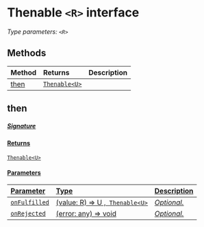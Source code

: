 # Thenable `<R>` interface



_Type parameters: `<R>`_









## Methods

| Method	   |  Returns	| Description|
|:-------------|:-------|:-----------|
|[then<U>](#then<u>~6quy9)      | [`Thenable<U>`](Thenable.md) |  |



## then<U>



##### Signature

#### Returns
`Thenable<U>`

#### Parameters


| Parameter	   | Type    | Description |
|:-------------|:---------------|:------------|
| `onFulfilled`    | (value: R) => U ,[` Thenable<U>`](Thenable.md) | _Optional._ |
| `onRejected`    | (error: any) => void | _Optional._ |

